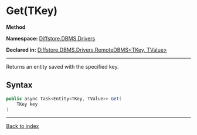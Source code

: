 # Get(TKey)

**Method**

**Namespace:** [Diffstore.DBMS.Drivers](Diffstore.DBMS.Drivers.md)

**Declared in:** [Diffstore.DBMS.Drivers.RemoteDBMS<TKey, TValue>](Diffstore.DBMS.Drivers.RemoteDBMS{TKey,TValue}.md)

------



Returns an entity saved with the specified key.


## Syntax

```csharp
public async Task<Entity<TKey, TValue>> Get(
	TKey key
)
```

------

[Back to index](index.md)